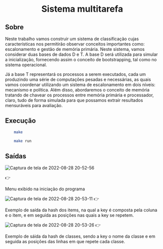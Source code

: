 <h1 align="center"> 
 Sistema multitarefa
</h1>




## Sobre 

<p>
Neste trabalho vamos construir um sistema de classificação cujas características nos permitirão observar conceitos importantes como: escalonamento e gestão de memória primária. Neste sistema, vamos considerar duas bases de dados D e T. A base D será utilizada para simular a inicialização, fornecendo assim o conceito de bootstrapping, tal como no sistema operacional.

Já a base T representará os processos a serem executados, cada um produzindo uma série de computações pesadas e necessárias, as quais vamos coordenar utilizando um sistema de escalonamento em dois níveis: mecanismo e política. Além disso, abordaremos o conceito de memória tratando de chavear os processos entre memória primária e processador, 
claro, tudo de forma simulada para que possamos extrair resultados mensuráveis para avaliação.
</p>


## Execução 


```sh
    make
```
```sh
    make run
```
## Saídas
![Captura de tela de 2022-08-28 20-52-56](https://user-images.githubusercontent.com/78819692/187100000-08a6946e-85d2-47b8-b173-766c2a1ce142.png)

:point_right: <p>Menu exibido na iniciação do programa</p>

![Captura de tela de 2022-08-28 20-53-11](https://user-images.githubusercontent.com/78819692/187100035-d55b569b-581d-40d1-ad7a-5adaaada1184.png) 
:point_right: <p>Exemplo de saída da hash dos items, na qual a key é composta pela coluna e o item, e em seguida as posições nas quais a key se repetem.</p>

![Captura de tela de 2022-08-28 20-53-26](https://user-images.githubusercontent.com/78819692/187100160-e4566379-65c1-42e6-862c-68743402fe29.png)
:point_right: <p> Exemplo de sáida da hash de classes, sendo a key o nome da classe e em seguida as posições das linhas em que repete cada classe.


